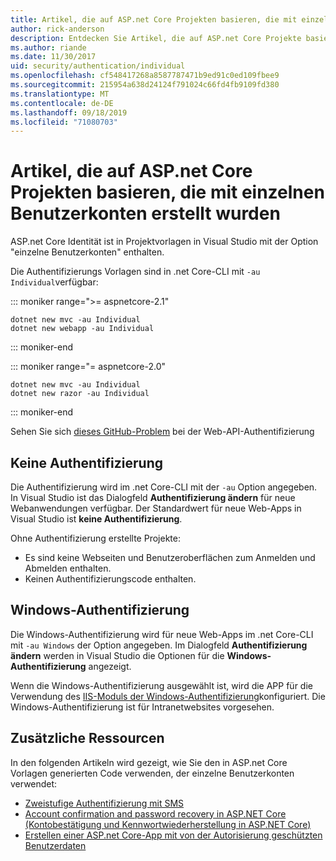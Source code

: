 ```yaml
---
title: Artikel, die auf ASP.net Core Projekten basieren, die mit einzelnen Benutzerkonten erstellt wurden
author: rick-anderson
description: Entdecken Sie Artikel, die auf ASP.net Core Projekte basieren, die mit einzelnen Benutzerkonten erstellt wurden.
ms.author: riande
ms.date: 11/30/2017
uid: security/authentication/individual
ms.openlocfilehash: cf548417268a8587787471b9ed91c0ed109fbee9
ms.sourcegitcommit: 215954a638d24124f791024c66fd4fb9109fd380
ms.translationtype: MT
ms.contentlocale: de-DE
ms.lasthandoff: 09/18/2019
ms.locfileid: "71080703"
---
```

# <a name="articles-based-on-aspnet-core-projects-created-with-individual-user-accounts"></a>Artikel, die auf ASP.net Core Projekten basieren, die mit einzelnen Benutzerkonten erstellt wurden

ASP.net Core Identität ist in Projektvorlagen in Visual Studio mit der Option "einzelne Benutzerkonten" enthalten.

Die Authentifizierungs Vorlagen sind in .net Core-CLI mit `-au Individual`verfügbar:

::: moniker range=">= aspnetcore-2.1"

```dotnetcli
dotnet new mvc -au Individual
dotnet new webapp -au Individual
```

::: moniker-end

::: moniker range="= aspnetcore-2.0"

```dotnetcli
dotnet new mvc -au Individual
dotnet new razor -au Individual
```

::: moniker-end

Sehen Sie sich [dieses GitHub-Problem](https://github.com/aspnet/AspNetCore/issues/5833) bei der Web-API-Authentifizierung

<a name="no"></a>

## <a name="no-authentication"></a>Keine Authentifizierung

Die Authentifizierung wird im .net Core-CLI mit der `-au` Option angegeben. In Visual Studio ist das Dialogfeld **Authentifizierung ändern** für neue Webanwendungen verfügbar. Der Standardwert für neue Web-Apps in Visual Studio ist **keine Authentifizierung**.

Ohne Authentifizierung erstellte Projekte:

* Es sind keine Webseiten und Benutzeroberflächen zum Anmelden und Abmelden enthalten.
* Keinen Authentifizierungscode enthalten.

<a name="win"></a>

## <a name="windows-authentication"></a>Windows-Authentifizierung

Die Windows-Authentifizierung wird für neue Web-Apps im .net Core-CLI mit `-au Windows` der Option angegeben. Im Dialogfeld **Authentifizierung ändern** werden in Visual Studio die Optionen für die **Windows-Authentifizierung** angezeigt.

Wenn die Windows-Authentifizierung ausgewählt ist, wird die APP für die Verwendung des [IIS-Moduls der Windows-Authentifizierung](xref:host-and-deploy/iis/modules)konfiguriert. Die Windows-Authentifizierung ist für Intranetwebsites vorgesehen.

## <a name="additional-resources"></a>Zusätzliche Ressourcen

In den folgenden Artikeln wird gezeigt, wie Sie den in ASP.net Core Vorlagen generierten Code verwenden, der einzelne Benutzerkonten verwendet:

* [Zweistufige Authentifizierung mit SMS](xref:security/authentication/2fa)
* [Account confirmation and password recovery in ASP.NET Core (Kontobestätigung und Kennwortwiederherstellung in ASP.NET Core)](xref:security/authentication/accconfirm)
* [Erstellen einer ASP.net Core-App mit von der Autorisierung geschützten Benutzerdaten](xref:security/authorization/secure-data)
